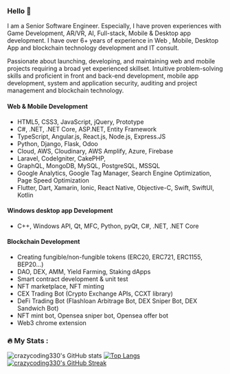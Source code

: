 ### Hello 👋

I am a Senior Software Engineer.
Especially, I have proven experiences with Game Development, AR/VR, AI, Full-stack, Mobile & Desktop app development.
I have over 6+ years of experience in Web , Mobile, Desktop App and blockchain technology development and IT consult.

Passionate about launching, developing, and maintaining web and mobile projects requiring a
broad yet experienced skillset. Intuitive problem-solving skills and proficient in front and
back-end development, mobile app development, system and application security, auditing
and project management and blockchain technology.

#### Web & Mobile Development
- HTML5, CSS3, JavaScript, jQuery, Prototype
- C#, .NET, .NET Core, ASP.NET, Entity Framework
- TypeScript, Angular.js, React.js, Node.js, Express.JS
- Python, Django, Flask, Odoo
- Cloud, AWS, Cloudinary, AWS Amplify, Azure, Firebase
- Laravel, CodeIgniter, CakePHP,
- GraphQL, MongoDB, MySQL, PostgreSQL, MSSQL
- Google Analytics, Google Tag Manager, Search Engine Optimization, Page Speed Optimization
- Flutter, Dart, Xamarin, Ionic, React Native, Objective-C, Swift, SwiftUI, Kotlin 

#### Windows desktop app Development
- C++, Windows API, Qt, MFC, Python, pyQt, C#, .NET, .NET Core

#### Blockchain Development
- Creating fungible/non-fungible tokens (ERC20, ERC721, ERC1155, BEP20...)
- DAO, DEX, AMM, Yield Farming, Staking dApps
- Smart contract development & unit test
- NFT marketplace, NFT minting
- CEX Trading Bot (Crypto Exchange APIs, CCXT library)
- DeFi Trading Bot (Flashloan Arbitrage Bot, DEX Sniper Bot, DEX Sandwich Bot) 
- NFT mint bot, Opensea sniper bot, Opensea offer bot
- Web3 chrome extension

### :fire: My Stats :
![crazycoding330's GitHub stats](https://github-readme-stats.vercel.app/api?username=crazycoding330&show_icons=true&theme=radical)
 [![Top Langs](https://github-readme-stats.vercel.app/api/top-langs/?username=crazycoding330&layout=compact&theme=vision-friendly-dark)](https://github.com/crazycoding330/github-readme-stats)
  [![crazycoding330's GitHub Streak](http://github-readme-streak-stats.herokuapp.com?user=crazycoding330&theme=dark&background=000000)](https://git.io/streak-stats)
